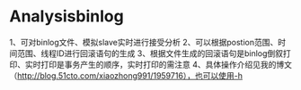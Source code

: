 # Analysisbinlog
1、可对binlog文件、模拟slave实时进行接受分析
2、可以根据postion范围、时间范围、线程ID进行回滚语句的生成
3、根据文件生成的回滚语句是binlog倒叙打印、实时打印是事务产生的顺序，实时打印的需注意
4、具体操作介绍见我的博文（http://blog.51cto.com/xiaozhong991/1959716），也可以使用-h
